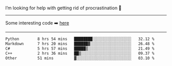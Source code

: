 I’m looking for help with getting rid of procrastination 🤔

-----

Some interesting code :arrow_right: [here](https://github.com/zhen8838/playground)

-----

<!--START_SECTION:waka-->

```txt
Python        8 hrs 54 mins   ████████░░░░░░░░░░░░░░░░░   32.12 %
Markdown      7 hrs 20 mins   ██████▓░░░░░░░░░░░░░░░░░░   26.48 %
C#            5 hrs 57 mins   █████▒░░░░░░░░░░░░░░░░░░░   21.49 %
C++           2 hrs 36 mins   ██▒░░░░░░░░░░░░░░░░░░░░░░   09.37 %
Other         51 mins         ▓░░░░░░░░░░░░░░░░░░░░░░░░   03.10 %
```

<!--END_SECTION:waka-->

<!--
**zhen8838/zhen8838** is a ✨ _special_ ✨ repository because its `README.md` (this file) appears on your GitHub profile.

Here are some ideas to get you started:

- 🔭 I’m currently working on ...
- 🌱 I’m currently learning ...
- 👯 I’m looking to collaborate on ...
 ...
- 💬 Ask me about ...
- 📫 How to reach me: ...
- 😄 Pronouns: ...
- ⚡ Fun fact: ...
-->
